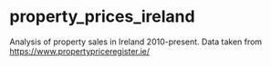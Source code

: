 # property_prices_ireland
Analysis of property sales in Ireland 2010-present. Data taken from https://www.propertypriceregister.ie/
